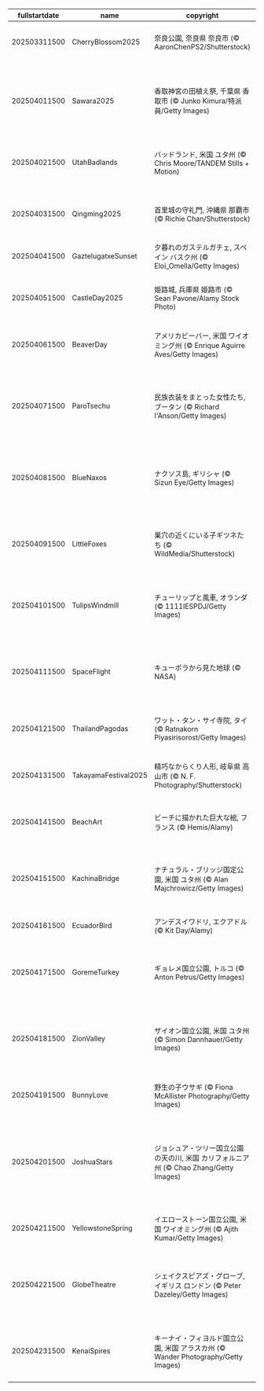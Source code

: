 |fullstartdate|name|copyright|title|image|
|--|--|--|--|--|
202503311500|CherryBlossom2025|奈良公園, 奈良県 奈良市 (© AaronChenPS2/Shutterstock)|今日は年度初日|![](/ja-JP/2025/04/202503311500CherryBlossom2025.jpg)|
||||![](/ja-JP/2025/04/.jpg)|
202504011500|Sawara2025|香取神宮の田植え祭, 千葉県 香取市 (© Junko Kimura/特派員/Getty Images)|苗を植える早乙女手代|![](/ja-JP/2025/04/202504011500Sawara2025.jpg)|
202504021500|UtahBadlands|バッドランド, 米国 ユタ州 (© Chris Moore/TANDEM Stills + Motion)|荒々しい岩山が広がる不毛の地|![](/ja-JP/2025/04/202504021500UtahBadlands.jpg)|
202504031500|Qingming2025|首里城の守礼門, 沖縄県 那覇市 (© Richie Chan/Shutterstock)|今日は清明|![](/ja-JP/2025/04/202504031500Qingming2025.jpg)|
202504041500|GaztelugatxeSunset|夕暮れのガステルガチェ, スペイン バスク州 (© Eloi_Omella/Getty Images)|島に建つ小さな礼拝堂|![](/ja-JP/2025/04/202504041500GaztelugatxeSunset.jpg)|
202504051500|CastleDay2025|姫路城, 兵庫県 姫路市 (© Sean Pavone/Alamy Stock Photo)|今日は城の日|![](/ja-JP/2025/04/202504051500CastleDay2025.jpg)|
202504061500|BeaverDay|アメリカビーバー, 米国 ワイオミング州 (© Enrique Aguirre Aves/Getty Images)|今日は国際ビーバーデー|![](/ja-JP/2025/04/202504061500BeaverDay.jpg)|
202504071500|ParoTsechu|民族衣装をまとった女性たち, ブータン (© Richard I'Anson/Getty Images)|今日はパロ・ツェチュ祭|![](/ja-JP/2025/04/202504071500ParoTsechu.jpg)|
202504081500|BlueNaxos|ナクソス島, ギリシャ (© Sizun Eye/Getty Images)|ギリシャ神話に登場する伝説の島|![](/ja-JP/2025/04/202504081500BlueNaxos.jpg)|
202504091500|LittleFoxes|巣穴の近くにいる子ギツネたち (© WildMedia/Shutterstock)|今日は兄弟姉妹の日|![](/ja-JP/2025/04/202504091500LittleFoxes.jpg)|
202504101500|TulipsWindmill|チューリップと風車, オランダ (© 1111IESPDJ/Getty Images)|一面に咲き誇るピンクの花畑|![](/ja-JP/2025/04/202504101500TulipsWindmill.jpg)|
202504111500|SpaceFlight|キューポラから見た地球 (© NASA)|今日は世界宇宙飛行の日|![](/ja-JP/2025/04/202504111500SpaceFlight.jpg)|
202504121500|ThailandPagodas|ワット・タン・サイ寺院, タイ (© Ratnakorn Piyasirisorost/Getty Images)|今日はタイの旧正月|![](/ja-JP/2025/04/202504121500ThailandPagodas.jpg)|
202504131500|TakayamaFestival2025|精巧なからくり人形, 岐阜県 高山市 (© N. F. Photography/Shutterstock)|今日は春の山王祭|![](/ja-JP/2025/04/202504131500TakayamaFestival2025.jpg)|
202504141500|BeachArt|ビーチに描かれた巨大な絵, フランス (© Hemis/Alamy)|今日は世界芸術の日|![](/ja-JP/2025/04/202504141500BeachArt.jpg)|
202504151500|KachinaBridge|ナチュラル・ブリッジ国定公園, 米国 ユタ州 (© Alan Majchrowicz/Getty Images)|自然が作り上げた岩の橋|![](/ja-JP/2025/04/202504151500KachinaBridge.jpg)|
202504161500|EcuadorBird|アンデスイワドリ, エクアドル (© Kit Day/Alamy)|明るく赤い鳥|![](/ja-JP/2025/04/202504161500EcuadorBird.jpg)|
202504171500|GoremeTurkey|ギョレメ国立公園, トルコ (© Anton Petrus/Getty Images)|今日は「世界遺産の日」|![](/ja-JP/2025/04/202504171500GoremeTurkey.jpg)|
202504181500|ZionValley|ザイオン国立公園, 米国 ユタ州 (© Simon Dannhauer/Getty Images)|今日から米国の国立公園週間|![](/ja-JP/2025/04/202504181500ZionValley.jpg)|
202504191500|BunnyLove|野生の子ウサギ (© Fiona McAllister Photography/Getty Images)|今日はイースター|![](/ja-JP/2025/04/202504191500BunnyLove.jpg)|
202504201500|JoshuaStars|ジョシュア・ツリー国立公園の天の川, 米国 カリフォルニア州 (© Chao Zhang/Getty Images)|今日から国際ダークスカイ・ウィーク|![](/ja-JP/2025/04/202504201500JoshuaStars.jpg)|
202504211500|YellowstoneSpring|イエローストーン国立公園, 米国 ワイオミング州 (© Ajith Kumar/Getty Images)|今日は地球の日|![](/ja-JP/2025/04/202504211500YellowstoneSpring.jpg)|
202504221500|GlobeTheatre|シェイクスピアズ・グローブ, イギリス ロンドン (© Peter Dazeley/Getty Images)|今日はシェイクスピアの命日|![](/ja-JP/2025/04/202504221500GlobeTheatre.jpg)|
202504231500|KenaiSpires|キーナイ・フィヨルド国立公園, 米国 アラスカ州 (© Wander Photography/Getty Images)|山水画のような険しい奇岩|![](/ja-JP/2025/04/202504231500KenaiSpires.jpg)|
